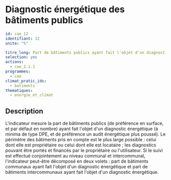 # Diagnostic énergétique des bâtiments publics
```yaml
id: cae_12
identifiant: 12
unite: "%"

titre_long: Part de bâtiments publics ayant fait l'objet d'un diagnostic énergétique
selection: yes
actions:
  - cae_2.1.1
programmes:
  - cae
climat_pratic_ids:
  - batiments
thematiques:
  - energie_et_climat
```
## Description
L'indicateur mesure la part de bâtiments publics (de préférence en surface, et par défaut en nombre) ayant fait l'objet d'un diagnostic énergétique (à minima de type DPE, et de préférence un audit énergétique plus poussé). Le périmètre des bâtiments pris en compte est le plus large possible : celui dont elle est propriétaire ou celui dont elle est locataire ; les diagnostics pouvant être portés et financés par le propriétaire ou l'utilisateur. Si le suivi est effectué conjointement au niveau communal et intercommunal, l'indicateur peut-être décomposé en deux volets : part de bâtiments communaux ayant fait l'objet d'un diagnostic énergétique et part de bâtiments intercommunaux ayant fait l'objet d'un diagnostic énergétique.




